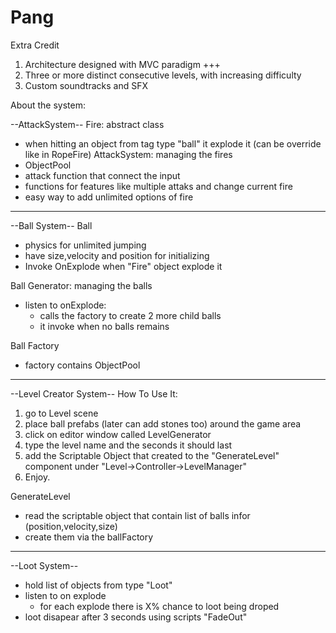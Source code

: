 # Pang

Extra Credit
1. Architecture designed with MVC paradigm +++
2. Three or more distinct consecutive levels, with increasing difficulty
3. Custom soundtracks and SFX 

About the system:

--AttackSystem--
Fire: abstract class
- when hitting an object from tag type "ball" it explode it (can be override like in RopeFire)
AttackSystem: managing the fires
- ObjectPool
- attack function that connect the input
- functions for features like multiple attaks and change current fire
- easy way to add unlimited options of fire
----------------------------------------------------------------------------
--Ball System--
Ball
- physics for unlimited jumping
- have size,velocity and position for initializing
- Invoke OnExplode when "Fire" object explode it

Ball Generator: managing the balls
- listen to onExplode:
    - calls the factory to create 2 more child balls
    - it invoke when no balls remains

Ball Factory
- factory contains ObjectPool
----------------------------------------------------------------------------
--Level Creator System--
How To Use It:
1. go to Level scene
2. place ball prefabs (later can add stones too) around the game area
3. click on editor window called LevelGenerator
4. type the level name and the seconds it should last
5. add the Scriptable Object that created to the "GenerateLevel" component under "Level->Controller->LevelManager"
6. Enjoy.

GenerateLevel
- read the scriptable object that contain list of balls infor (position,velocity,size)
- create them via the ballFactory

-----------------------------------------------------------------------------
--Loot System--
- hold list of objects from type "Loot"
- listen to on explode
    - for each explode there is X% chance to loot being droped
- loot disapear after 3 seconds using scripts "FadeOut"


